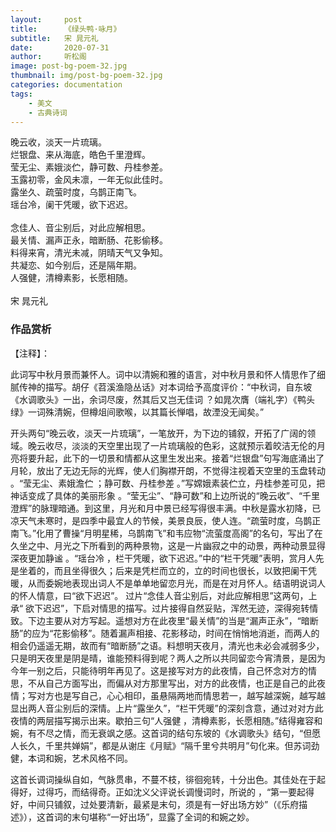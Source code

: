 ```yaml
---
layout:     post
title:      《绿头鸭·咏月》
subtitle:   宋 晁元礼
date:       2020-07-31
author:     听松阁
image: post-bg-poem-32.jpg
thumbnail: img/post-bg-poem-32.jpg
categories: documentation
tags:
    - 美文
    - 古典诗词
---
```


晚云收，淡天一片琉璃。<br>
烂银盘、来从海底，皓色千里澄辉。<br>
莹无尘、素娥淡伫，静可数、丹桂参差。<br>
玉露初零，金风未凛，一年无似此佳时。<br>
露坐久、疏萤时度，乌鹊正南飞。<br>
瑶台冷，阑干凭暖，欲下迟迟。<br>
<br>
念佳人、音尘别后，对此应解相思。<br>
最关情、漏声正永，暗断肠、花影偷移。<br>
料得来宵，清光未减，阴晴天气又争知。<br>
共凝恋、如今别后，还是隔年期。<br>
人强健，清樽素影，长愿相随。<br>
<br>
宋 晁元礼


### 作品赏析
【注释】：

此词写中秋月景而兼怀人。词中以清婉和雅的语言，对中秋月景和怀人情思作了细腻传神的描写。胡仔《苕溪渔隐丛话》对本词给予高度评价：“中秋词，自东坡《水调歌头》一出，余词尽废，然其后又岂无佳词 ？如晁次膺（端礼字）《鸭头绿》一词殊清婉，但樽俎间歌喉，以其篇长惮唱，故湮没无闻矣。”

开头两句“晚云收，淡天一片琉璃”，一笔放开，为下边的铺叙，开拓了广阔的领域。晚云收尽，淡淡的天空里出现了一片琉璃般的色彩，这就预示着皎洁无伦的月亮将要升起，此下的一切景和情都从这里生发出来。接着“烂银盘”句写海底涌出了月轮，放出了无边无际的光辉，使人们胸襟开朗，不觉得注视着天空里的玉盘转动 。“莹无尘、素娥澹伫 ；静可数、丹桂参差 。”写嫦娥素装伫立，丹桂参差可见，把神话变成了具体的美丽形象 。“莹无尘”、“静可数”和上边所说的“晚云收”、“千里澄辉”的脉理暗通。到这里，月光和月中景已经写得很丰满。中秋是露水初降，已凉天气未寒时，是四季中最宜人的节候，美景良辰，使人连。“疏萤时度，乌鹊正南飞。”化用了曹操“月明星稀，乌鹊南飞”和韦应物“流萤度高阁”的名句，写出了在久坐之中、月光之下所看到的两种景物，这是一片幽寂之中的动景，两种动景显得深夜更加静谧 。“瑶台冷 ，栏干凭暖，欲下迟迟。”中的“栏干凭暖”表明，赏月人先是坐着的，而且坐得很久；后来是凭栏而立的，立的时间也很长，以致把阑干凭暖，从而委婉地表现出词人不是单单地留恋月光，而是在对月怀人。结语明说词人的怀人情意，曰“欲下迟迟”。
过片“念佳人音尘别后，对此应解相思”这两句，上承“ 欲下迟迟”，下启对情思的描写。过片接得自然妥贴，浑然无迹，深得宛转情致。下边主要从对方写起。遥想对方在此夜里“最关情”的当是“漏声正永”，“暗断肠”的应为“花影偷移”。随着漏声相接、花影移动，时间在悄悄地消逝，而两人的相会仍遥遥无期，故而有“暗断肠”之语。料想明天夜月，清光也未必会减弱多少，只是明天夜里是阴是晴，谁能预料得到呢？两人之所以共同留恋今宵清景，是因为今年一别之后，只能待明年再见了。这是接写对方的此夜情，自己怀念对方的情思，不从自己方面写出，而偏从对方那里写出，对方的此夜情，也正是自己的此夜情；写对方也是写自己，心心相印，虽悬隔两地而情思若一，越写越深婉，越写越显出两人音尘别后的深情。上片“露坐久”，“栏干凭暖”的深刻含意，通过对对方此夜情的两层描写揭示出来。歇拍三句“人强健 ，清樽素影，长愿相随。”结得雍容和婉，有不尽之情，而无衰飒之感。这首词的结句东坡的《水调歌头》结句，“但愿人长久，千里共婵娟”，都是从谢庄《月赋》“隔千里兮共明月”句化来。但苏词劲健，本词和婉，艺术风格不同。

这首长调词操纵自如，气脉贯串，不蔓不枝，徘徊宛转，十分出色。其佳处在于起得好，过得巧，而结得奇。正如沈义父评说长调慢词时，所说的 ，“第一要起得好，中间只铺叙，过处要清新，最紧是末句，须是有一好出场方妙”（《乐府描述》），这首词的末句堪称“一好出场”，显露了全词的和婉之妙。
